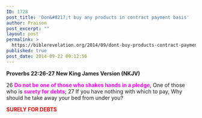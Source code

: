 ```yaml
---
ID: 1728
post_title: 'Don&#8217;t buy any products in contract payment basis'
author: Praison
post_excerpt: ""
layout: post
permalink: >
  https://biblerevelation.org/2014/09/dont-buy-products-contract-payment-basis/
published: true
post_date: 2014-09-22 09:12:56
---
```

<strong>Proverbs 22:26-27</strong>
<strong> New King James Version (NKJV)</strong>

26 <span style="color: #ff00ff;"><strong>Do not be one of those who shakes hands in a pledge</strong></span>,
One of those who is <span style="color: #ff00ff;"><strong>surety for debts</strong></span>;
27 If you have nothing with which to pay,
Why should he take away your bed from under you?

<span style="color: #ff0000;"><strong>SURELY FOR DEBTS</strong></span>